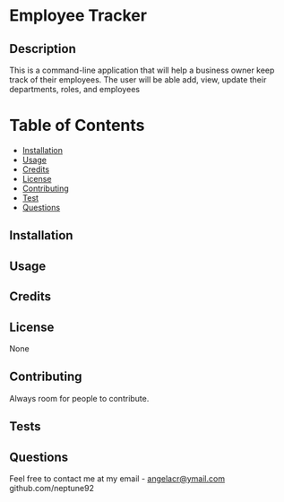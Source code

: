   # Employee Tracker


  ## Description
  This is a command-line application that will help a business owner keep track of their employees. The user will be able add, view, update their departments, roles, and
  employees


  # Table of Contents
  * [Installation](#Installation)
  * [Usage](#Usage)
  * [Credits](#Credits)
  * [License](#License)
  * [Contributing](#Contributing)
  * [Test](#Test)
  * [Questions](#Questions)

  ## Installation
  

  ## Usage
 

  ## Credits
  

  ## License
  None


  ## Contributing
  Always room for people to contribute.

  ## Tests

  ## Questions
  Feel free to contact me at my email - angelacr@ymail.com
  <br>
  github.com/neptune92
